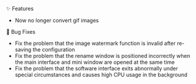 ✨ Features

- Now no longer convert gif images

🐛 Bug Fixes

- Fix the problem that the image watermark function is invalid after re-saving the configuration
- Fix the problem that the rename window is positioned incorrectly when the main interface and mini window are opened at the same time
- Fix the problem that the software interface exits abnormally under special circumstances and causes high CPU usage in the background

